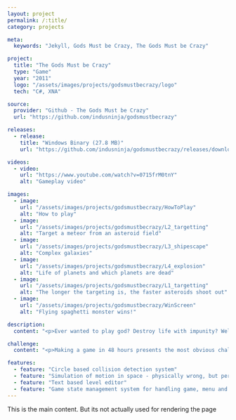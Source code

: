 ```yaml
---
layout: project
permalink: /:title/
category: projects

meta:
  keywords: "Jekyll, Gods Must be Crazy, The Gods Must be Crazy"

project:
  title: "The Gods Must be Crazy"
  type: "Game"
  year: "2011"
  logo: "/assets/images/projects/godsmustbecrazy/logo"
  tech: "C#, XNA"

source:
  provider: "Github - The Gods Must be Crazy"
  url: "https://github.com/indusninja/godsmustbecrazy"

releases:
  - release:
    title: "Windows Binary (27.8 MB)"
    url: "https://github.com/indusninja/godsmustbecrazy/releases/download/v1.0/godsmustbecrazy_install.rar"

videos:
  - video:
    url: "https://www.youtube.com/watch?v=0715frM0tnY"
    alt: "Gameplay video"

images:
  - image:
    url: "/assets/images/projects/godsmustbecrazy/HowToPlay"
    alt: "How to play"
  - image:
    url: "/assets/images/projects/godsmustbecrazy/L2_targetting"
    alt: "Target a meteor from an asteroid field"
  - image:
    url: "/assets/images/projects/godsmustbecrazy/L3_shipescape"
    alt: "Complex galaxies"
  - image:
    url: "/assets/images/projects/godsmustbecrazy/L4_explosion"
    alt: "Life of planets and which planets are dead"
  - image:
    url: "/assets/images/projects/godsmustbecrazy/L1_targetting"
    alt: "The longer the targeting is, the faster asteroids shoot out"
  - image:
    url: "/assets/images/projects/godsmustbecrazy/WinScreen"
    alt: "Flying spaghetti monster wins!"

description:
  content: "<p>Ever wanted to play god? Destroy life with impunity? Well, you've come to the right place...</p><p>The Gods Must be Crazy is a game where players have to try to destroy life in a given solar system by utilizing celestial mechanics (i.e. motion of objects in space, under the influence of objects in space).</p><p>The human population spreads in a pattern where once a planet is filled with people, a spaceship is launched to spread life within that solar system. If no more planets are left to inhabit, then the spaceship will leave the solar system, meaning that the player has lost.</p><p>The gods' can fling meteors and bursts of solar flares to stop humans. Meteors can be launched from a meteor field by selecting a direction and some speed. These use up higher energy from the “divine power” bar as compared to solar flares, but are much more potent tools of destruction. Solar flares are fired from the sun to the point where the player right-clicks.</p><p>Each level provides new solar systems with their unique hurdles for the player to overcome.</p>"

challenge:
  content: "<p>Making a game in 48 hours presents the most obvious challenge - to overcome one’s own stupidity. The mistake I made during developing this game was with the collision detection system which lead to many wasted hours debugging the problem. At some point I had to give up on tweaking the collision detection system and concede that it would do for now. It was only after the game jam was finished that I figured out the bug in the system, which related to the incorrect assumption made about XNA sprite origin and their position.</p>"

features:
  - feature: "Circle based collision detection system"
  - feature: "Simulation of motion in space - physically wrong, but perfect for gameplay ;)"
  - feature: "Text based level editor"
  - feature: "Game state management system for handling game, menu and audio events"
---
```

<p>This is the main content. But its not actually used for rendering the page</p>